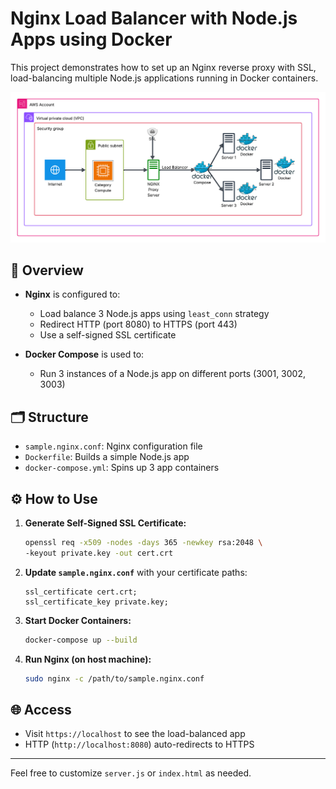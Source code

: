 
# Nginx Load Balancer with Node.js Apps using Docker

This project demonstrates how to set up an Nginx reverse proxy with SSL, load-balancing multiple Node.js applications running in Docker containers.

![Architecture Diagram](./nginx-crash-course.png)

## 🧾 Overview

- **Nginx** is configured to:
  - Load balance 3 Node.js apps using `least_conn` strategy
  - Redirect HTTP (port 8080) to HTTPS (port 443)
  - Use a self-signed SSL certificate

- **Docker Compose** is used to:
  - Run 3 instances of a Node.js app on different ports (3001, 3002, 3003)

## 🗂 Structure

- `sample.nginx.conf`: Nginx configuration file
- `Dockerfile`: Builds a simple Node.js app
- `docker-compose.yml`: Spins up 3 app containers

## ⚙️ How to Use

1. **Generate Self-Signed SSL Certificate:**
   ```bash
   openssl req -x509 -nodes -days 365 -newkey rsa:2048 \
   -keyout private.key -out cert.crt


2. **Update `sample.nginx.conf`** with your certificate paths:

   ```nginx
   ssl_certificate cert.crt;
   ssl_certificate_key private.key;
   ```

3. **Start Docker Containers:**

   ```bash
   docker-compose up --build
   ```

4. **Run Nginx (on host machine):**

   ```bash
   sudo nginx -c /path/to/sample.nginx.conf
   ```

## 🌐 Access

* Visit `https://localhost` to see the load-balanced app
* HTTP (`http://localhost:8080`) auto-redirects to HTTPS

---

Feel free to customize `server.js` or `index.html` as needed.
